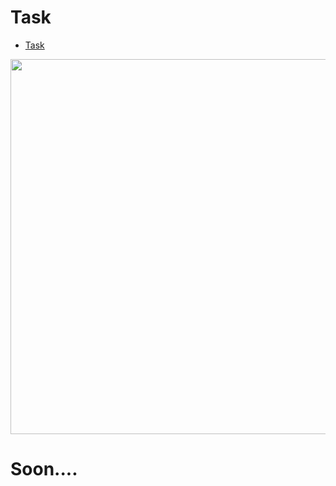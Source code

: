 # Task

- [Task](#section-1)

<a name="section-1"></a>

<img src="/docs/images/billing/task.png" width="600" />

# Soon....
